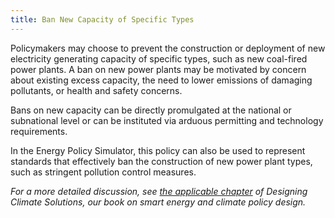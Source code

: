 ```yaml
---
title: Ban New Capacity of Specific Types
---
```


Policymakers may choose to prevent the construction or deployment of new electricity generating capacity of specific types, such as new coal-fired power plants.  A ban on new power plants may be motivated by concern about existing excess capacity, the need to lower emissions of damaging pollutants, or health and safety concerns.

Bans on new capacity can be directly promulgated at the national or subnational level or can be instituted via arduous permitting and technology requirements.

In the Energy Policy Simulator, this policy can also be used to represent standards that effectively ban the construction of new power plant types, such as stringent pollution control measures.

*For a more detailed discussion, see [the applicable chapter](/dcs/policies/complementary-electricity-policies/) of Designing Climate Solutions, our book on smart energy and climate policy design.*
